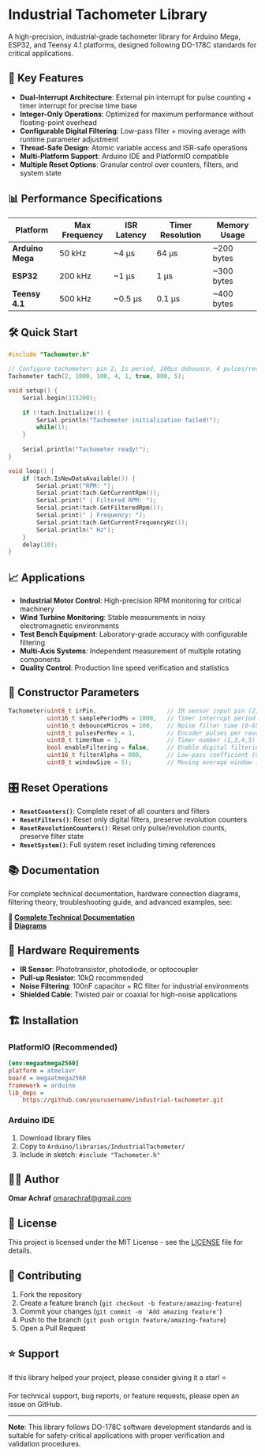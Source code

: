 # Industrial Tachometer Library

A high-precision, industrial-grade tachometer library for Arduino Mega, ESP32, and Teensy 4.1 platforms, designed following DO-178C standards for critical applications.

## 🚀 Key Features

- **Dual-Interrupt Architecture**: External pin interrupt for pulse counting + timer interrupt for precise time base
- **Integer-Only Operations**: Optimized for maximum performance without floating-point overhead
- **Configurable Digital Filtering**: Low-pass filter + moving average with runtime parameter adjustment
- **Thread-Safe Design**: Atomic variable access and ISR-safe operations
- **Multi-Platform Support**: Arduino IDE and PlatformIO compatible
- **Multiple Reset Options**: Granular control over counters, filters, and system state

## 📊 Performance Specifications

| Platform | Max Frequency | ISR Latency | Timer Resolution | Memory Usage |
|----------|---------------|-------------|------------------|--------------|
| **Arduino Mega** | 50 kHz | ~4 µs | 64 µs | ~200 bytes |
| **ESP32** | 200 kHz | ~1 µs | 1 µs | ~300 bytes |
| **Teensy 4.1** | 500 kHz | ~0.5 µs | 0.1 µs | ~400 bytes |

## 🛠️ Quick Start

```cpp
#include "Tachometer.h"

// Configure tachometer: pin 2, 1s period, 100µs debounce, 4 pulses/rev, Timer1, filtering enabled
Tachometer tach(2, 1000, 100, 4, 1, true, 800, 5);

void setup() {
    Serial.begin(115200);
    
    if (!tach.Initialize()) {
        Serial.println("Tachometer initialization failed!");
        while(1);
    }
    
    Serial.println("Tachometer ready!");
}

void loop() {
    if (tach.IsNewDataAvailable()) {
        Serial.print("RPM: ");
        Serial.print(tach.GetCurrentRpm());
        Serial.print(" | Filtered RPM: ");
        Serial.print(tach.GetFilteredRpm());
        Serial.print(" | Frequency: ");
        Serial.print(tach.GetCurrentFrequencyHz());
        Serial.println(" Hz");
    }
    delay(10);
}
```

## 📈 Applications

- **Industrial Motor Control**: High-precision RPM monitoring for critical machinery
- **Wind Turbine Monitoring**: Stable measurements in noisy electromagnetic environments  
- **Test Bench Equipment**: Laboratory-grade accuracy with configurable filtering
- **Multi-Axis Systems**: Independent measurement of multiple rotating components
- **Quality Control**: Production line speed verification and statistics

## 🔧 Constructor Parameters

```cpp
Tachometer(uint8_t irPin,                    // IR sensor input pin (2,3,18,19,20,21)
           uint16_t samplePeriodMs = 1000,   // Timer interrupt period (100-65535ms)
           uint16_t debounceMicros = 100,    // Noise filter time (0-65535µs)
           uint8_t pulsesPerRev = 1,         // Encoder pulses per revolution
           uint8_t timerNum = 1,             // Timer number (1,3,4,5)
           bool enableFiltering = false,     // Enable digital filtering
           uint16_t filterAlpha = 800,       // Low-pass coefficient (0-1000)
           uint8_t windowSize = 5);          // Moving average window (1-20)
```

## 🎛️ Reset Operations

- **`ResetCounters()`**: Complete reset of all counters and filters
- **`ResetFilters()`**: Reset only digital filters, preserve revolution counters
- **`ResetRevolutionCounters()`**: Reset only pulse/revolution counts, preserve filter state
- **`ResetSystem()`**: Full system reset including timing references

## 📚 Documentation

For complete technical documentation, hardware connection diagrams, filtering theory, troubleshooting guide, and advanced examples, see:

**📖 [Complete Technical Documentation](Tachometer.md)**  
**📖 [Diagrams](diagram.html)**

## 🔌 Hardware Requirements

- **IR Sensor**: Phototransistor, photodiode, or optocoupler
- **Pull-up Resistor**: 10kΩ recommended
- **Noise Filtering**: 100nF capacitor + RC filter for industrial environments
- **Shielded Cable**: Twisted pair or coaxial for high-noise applications

## 🏗️ Installation

### PlatformIO (Recommended)
```ini
[env:megaatmega2560]
platform = atmelavr
board = megaatmega2560
framework = arduino
lib_deps = 
    https://github.com/yourusername/industrial-tachometer.git
```

### Arduino IDE
1. Download library files
2. Copy to `Arduino/libraries/IndustrialTachometer/`
3. Include in sketch: `#include "Tachometer.h"`

## 👨‍💻 Author

**Omar Achraf** <omarachraf@gmail.com>

## 📄 License

This project is licensed under the MIT License - see the [LICENSE](LICENSE) file for details.

## 🤝 Contributing

1. Fork the repository
2. Create a feature branch (`git checkout -b feature/amazing-feature`)
3. Commit your changes (`git commit -m 'Add amazing feature'`)
4. Push to the branch (`git push origin feature/amazing-feature`)
5. Open a Pull Request

## ⭐ Support

If this library helped your project, please consider giving it a star! ⭐

For technical support, bug reports, or feature requests, please open an issue on GitHub.

---

**Note**: This library follows DO-178C software development standards and is suitable for safety-critical applications with proper verification and validation procedures.